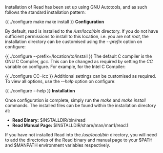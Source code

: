 Installation of Read has been set up using GNU Autotools, and as such follows the standard installation pattern:

{{
./configure
make
make install
}}
**Configuration**

By default, read is installed to the _/usr/local/bin_ directory. If you do not have sufficient permissions to install to this location, i.e. you are not _root_, the installation directory can be customised using the _--prefix_ option on configure:

{{
./configure --prefix=/location/to/install
}}
The default C compiler is the GNU C Compiler, _gcc_. This can be changed as required by setting the _CC_ variable on configure. For example, for the Intel C Compiler:

{{
./configure CC=icc
}}
Additional settings can be customised as required. To view all options, use the _--help_ option on configure:

{{
./configure --help
}}
**Installation**

Once configuration is complete, simply run the _make_ and _make install_ commands. The installed files can be found within the installation directory at:

* **Read Binary:** $INSTALLDIR/bin/read
* **Read Manual Page:** $INSTALLDIR/share/man/man1/read.1

If you have not installed Read into the _/usr/local/bin_ directory, you will need to add the directories of the Read binary and manual page to your $PATH and $MANPATH environment variables respectively.